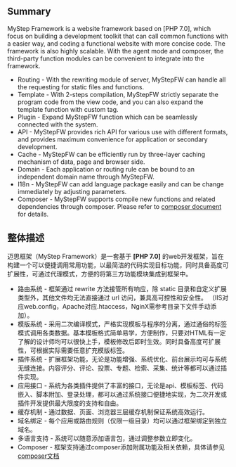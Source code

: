 Summary
--------
MyStep Framework is a website framework based on [PHP 7.0], which focus on building a development toolkit that can call common functions with a easier way, and coding a functional website with more concise code. The framework is also highly scalable. With the agent mode and composer, the third-party function modules can be convenient to integrate into the framework.
- Routing - With the rewriting module of server, MyStepFW can handle all the requesting for static files and functions.
- Template - With 2-steps compilation, MyStepFW strictly separate the program code from the view code, and you can also expand the template function with custom tag.
- Plugin - Expand MyStepFW function which can be seamlessly connected with the system. 
- API - MyStepFW provides rich API for various use with different formats, and provides maximum convenience for application or secondary development.
- Cache - MyStepFW can be efficiently run by three-layer caching mechanism of data, page and browser side.
- Domain - Each application or routing rule can be bound to an independent domain name through MyStepFW.
- I18n - MyStepFW can add language package easily and can be change immediately by adjusting parameters.
- Composer - MyStepFW supports compile new functions and related dependencies through composer. Please refer to [composer document](https://docs.phpcomposer.com/00-intro.html "Introduction") for details.

整体描述
--------
迈思框架（MyStep Framework）是一套基于 **[PHP 7.0]** 的web开发框架，旨在构建一个可以便捷调用常用功能，以最简洁的代码实现目标功能，同时具备高度可扩展性，可通过代理模式，方便的将第三方功能模块集成到框架中。
- 路由系统 - 框架通过 rewrite 方法接管所有响应，除 static 目录和自定义扩展类型外，其他文件均无法直接通过 url 访问，兼具高可控性和安全性。 （IIS对应web.config，Apache对应.htaccess，NginX需参考目录下文件手动添加）。
- 模版系统 - 采用二次编译模式，严格实现模板与程序的分离，通过通俗的标签模式调用各类数据。基本模板格式简单易学，方便制作，只要对HTML有一定了解的设计师均可以很快上手，模板修改后即时生效。同时具备高度可扩展性，可根据实际需要任意扩充模版标签。
- 插件系统 - 扩展框架功能，无论是功能增强、系统优化、前台展示均可与系统无缝连接。内容评分、评论、投票、专题、检索、采集、统计等都可以通过插件实现。
- 应用接口 - 系统为各类插件提供了丰富的接口，无论是api、模板标签、代码嵌入、脚本附加、登录处理，都可以通过系统接口便捷地实现，为二次开发或插件开发提供最大限度的支持和自由。
- 缓存机制 - 通过数据、页面、浏览器三层缓存机制保证系统高效运行。
- 域名绑定 - 每个应用或路由规则（仅限一级目录）均可以通过框架绑定到独立域名。
- 多语言支持 - 系统可以随意添加语言包，通过调整参数立即变化。
- Composer - 框架支持通过composer添加附属功能及相关依赖，具体请参见[composer文档](https://docs.phpcomposer.com/00-intro.html "简介")
